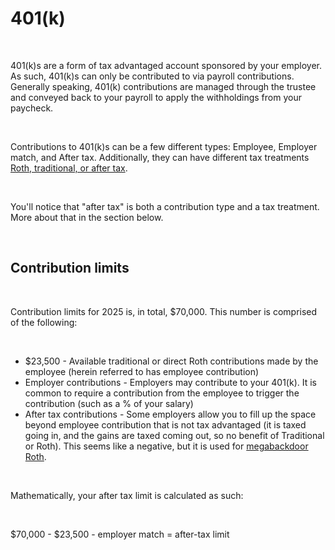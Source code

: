 # 401(k)

&nbsp;  

401(k)s are a form of tax advantaged account sponsored by your employer. As such, 401(k)s can only be contributed to via payroll contributions. Generally speaking, 401(k) contributions are managed through the trustee and conveyed back to your payroll to apply the withholdings from your paycheck.

&nbsp;

Contributions to 401(k)s can be a few different types: Employee, Employer match, and After tax. Additionally, they can have different tax treatments [Roth, traditional, or after tax](/taxation/roth-trad-after-tax).

&nbsp;

You'll notice that "after tax" is both a contribution type and a tax treatment. More about that in the section below.

&nbsp;  

## Contribution limits

&nbsp;  

Contribution limits for 2025 is, in total, $70,000. This number is comprised of the following:  

&nbsp;  

- $23,500 - Available traditional or direct Roth contributions made by the employee (herein referred to has employee contribution)
- Employer contributions - Employers may contribute to your 401(k). It is common to require a contribution from the employee to trigger the contribution (such as a % of your salary)
- After tax contributions - Some employers allow you to fill up the space beyond employee contribution that is not tax advantaged (it is taxed going in, and the gains are taxed coming out, so no benefit of Traditional or Roth). This seems like a negative, but it is used for [megabackdoor Roth](/tax-advantaged-accounts/401k/megabackdoor-roth).

&nbsp;

Mathematically, your after tax limit is calculated as such:  

&nbsp;

$70,000 - $23,500 - employer match = after-tax limit

